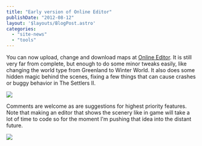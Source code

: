 ```yaml
---
title: "Early version of Online Editor"
publishDate: "2012-08-12"
layout: '$layouts/BlogPost.astro'
categories: 
  - "site-news"
  - "tools"
---
```


You can now upload, change and download maps at [Online Editor](/editor/). It is still very far from complete, but enough to do some minor tweaks easily, like changing the world type from Greenland to Winter World. It also does some hidden magic behind the scenes, fixing a few things that can cause crashes or buggy behavior in The Settlers II.

![](/wp-content/uploads/2012/08/editor_upload.png)

Comments are welcome as are suggestions for highest priority features. Note that making an editor that shows the scenery like in game will take a lot of time to code so for the moment I'm pushing that idea into the distant future.

![](/wp-content/uploads/2012/08/editor_download.png)
